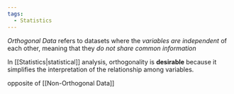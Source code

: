 ```yaml
---
tags:
  - Statistics
---
```

*Orthogonal Data* refers to datasets where the *variables are independent* of each other, meaning that they *do not share common information* 

In [[Statistics|statistical]] analysis, orthogonality is **desirable** because it simplifies the interpretation of the relationship among variables.

opposite of [[Non-Orthogonal Data]]